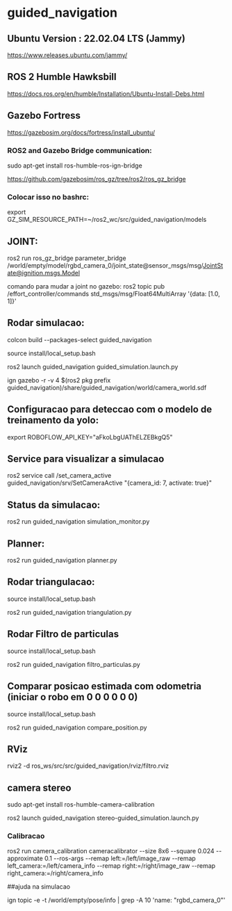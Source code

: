 # guided_navigation

## Ubuntu Version : 22.02.04 LTS (Jammy)
https://www.releases.ubuntu.com/jammy/

## ROS 2 Humble Hawksbill
https://docs.ros.org/en/humble/Installation/Ubuntu-Install-Debs.html

## Gazebo Fortress
https://gazebosim.org/docs/fortress/install_ubuntu/

### ROS2 and Gazebo Bridge communication: 
sudo apt-get install ros-humble-ros-ign-bridge

https://github.com/gazebosim/ros_gz/tree/ros2/ros_gz_bridge

### Colocar isso no bashrc:
export GZ_SIM_RESOURCE_PATH=~/ros2_wc/src/guided_navigation/models

## JOINT:
ros2 run ros_gz_bridge parameter_bridge /world/empty/model/rgbd_camera_0/joint_state@sensor_msgs/msg/JointState@ignition.msgs.Model

comando para mudar a joint no gazebo: 
ros2 topic pub /effort_controller/commands std_msgs/msg/Float64MultiArray '{data: [1.0, 1]}'


## Rodar simulacao:

colcon build --packages-select guided_navigation

source install/local_setup.bash

ros2 launch guided_navigation guided_simulation.launch.py

ign gazebo -r -v 4 $(ros2 pkg prefix guided_navigation)/share/guided_navigation/world/camera_world.sdf

## Configuracao para deteccao com o modelo de treinamento da yolo:

export ROBOFLOW_API_KEY="aFkoLbgUAThELZEBkgQ5"


## Service para visualizar a simulacao

ros2 service call /set_camera_active guided_navigation/srv/SetCameraActive "{camera_id: 7, activate: true}"

## Status da simulacao:

ros2 run guided_navigation simulation_monitor.py

## Planner:

ros2 run guided_navigation planner.py


## Rodar triangulacao:

source install/local_setup.bash

ros2 run guided_navigation triangulation.py

## Rodar Filtro de particulas
source install/local_setup.bash

ros2 run guided_navigation filtro_particulas.py

## Comparar posicao estimada com odometria (iniciar o robo em 0 0 0 0 0 0)
source install/local_setup.bash

ros2 run guided_navigation compare_position.py

## RViz 
rviz2 -d ros_ws/src/src/guided_navigation/rviz/filtro.rviz


## camera stereo
sudo apt-get install ros-humble-camera-calibration

ros2 launch guided_navigation stereo-guided_simulation.launch.py

### Calibracao 
ros2 run camera_calibration cameracalibrator --size 8x6 --square 0.024 --approximate 0.1 --ros-args --remap left:=/left/image_raw --remap left_camera:=/left/camera_info --remap right:=/right/image_raw --remap right_camera:=/right/camera_info

##ajuda na simulacao

ign topic -e -t /world/empty/pose/info | grep -A 10 'name: "rgbd_camera_0"'



